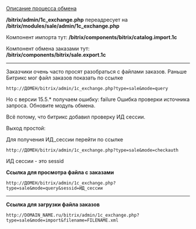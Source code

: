 [Описание процесса обмена](http://dev.1c-bitrix.ru/api_help/sale/algorithms/data_2_site.php)

**/bitrix/admin/1c_exchange.php** переадресует на **/bitrix/modules/sale/admin/1c_exchange.php**

Компонент импорта тут: **/bitrix/components/bitrix/catalog.import.1c**

Компонент обмена заказами тут: **/bitrix/components/bitrix/sale.export.1c**

***

Заказчики очень часто просят разобраться с файлами заказов. Раньше Битрикс мог файл заказов показать по ссылке 
```
http://ДОМЕН/bitrix/admin/1c_exchange.php?type=sale&mode=query
```
Но с версии 15.5.* получаем ошибку: failure Ошибка проверки источника запроса. Обновите модуль обмена.

Всё потому, что битрикс добавил проверку ИД сессии.

Выход простой:

Для получения ИД_сессии перейти по ссылке
```
http://ДОМЕН/bitrix/admin/1c_exchange.php?type=sale&mode=checkauth
```
ИД сессии - это sessid

**Ссылка для просмотра файла с заказами**
```
http://ДОМЕН/bitrix/admin/1c_exchange.php?type=sale&mode=query&sessid=ИД_сессии
```

***

**Ссылка для загрузки файла заказов**
```
http://DOMAIN_NAME.ru/bitrix/admin/1c_exchange.php?type=sale&mode=import&filename=FILENAME.xml
```